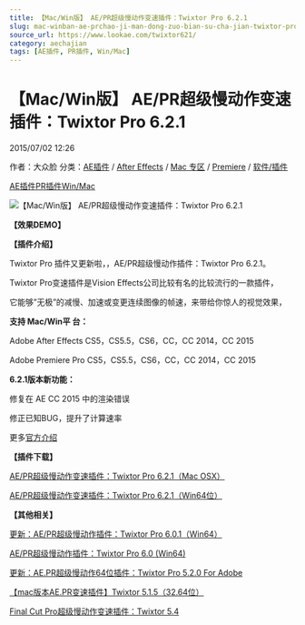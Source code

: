 ```yaml
---
title: 【Mac/Win版】 AE/PR超级慢动作变速插件：Twixtor Pro 6.2.1
slug: mac-winban-ae-prchao-ji-man-dong-zuo-bian-su-cha-jian-twixtor-pro-6-2-1
source_url: https://www.lookae.com/twixtor621/
category: aechajian
tags: [AE插件, PR插件, Win/Mac]
---
```

# 【Mac/Win版】 AE/PR超级慢动作变速插件：Twixtor Pro 6.2.1

2015/07/02 12:26

作者：大众脸
分类：[AE插件](https://www.lookae.com/after-effects/aechajian/) / [After Effects](https://www.lookae.com/after-effects/) / [Mac 专区](https://www.lookae.com/mac-osx/) / [Premiere](https://www.lookae.com/qitarjcj/premierezy/) / [软件/插件](https://www.lookae.com/qitarjcj/)

[AE插件](https://www.lookae.com/tag/ae%e6%8f%92%e4%bb%b6/)[PR插件](https://www.lookae.com/tag/pr%e6%8f%92%e4%bb%b6/)[Win/Mac](https://www.lookae.com/tag/winmac/)

![【Mac/Win版】 AE/PR超级慢动作变速插件：Twixtor Pro 6.2.1](https://www.lookae.com/wp-content/uploads/2014/06/twixtor6.jpg "【Mac/Win版】 AE/PR超级慢动作变速插件：Twixtor Pro 6.2.1-LookAE.com")

**【效果DEMO】**

**【插件介绍】**

Twixtor Pro 插件又更新啦，，AE/PR超级慢动作插件：Twixtor Pro 6.2.1。

Twixtor Pro变速插件是Vision Effects公司比较有名的比较流行的一款插件，

它能够”无极”的减慢、加速或变更连续图像的帧速，来带给你惊人的视觉效果，

**支持 Mac/Win平 台：**

Adobe After Effects CS5，CS5.5，CS6，CC，CC 2014，CC 2015

Adobe Premiere Pro CS5，CS5.5，CS6，CC，CC 2014，CC 2015

**6.2.1版本新功能：**

修复在 AE CC 2015 中的渲染错误

修正已知BUG，提升了计算速率

更多[官方介绍](http://revisionfx.com/products/twixtor/overview/)

**【插件下载】**

[AE/PR超级慢动作变速插件：Twixtor Pro 6.2.1（Mac OSX）](https://www.400gb.com/file/103434122)

[AE/PR超级慢动作变速插件：Twixtor Pro 6.2.1（Win64位）](https://www.400gb.com/file/103432505)

**【其他相关】**

[更新：AE/PR超级慢动作插件：Twixtor Pro 6.0.1（Win64）](https://www.lookae.com/twixtor-601/)

[AE/PR超级慢动作插件：Twixtor Pro 6.0 (](https://www.lookae.com/twixtor6/)[Win64)](https://www.lookae.com/twixtor6/)

[更新：AE.PR超级慢动作64位插件：Twixtor Pro 5.2.0 For Adobe](https://www.lookae.com/twixtor-52/)

[【mac版本AE.PR变速插件】Twixtor 5.1.5（32.64位）](https://www.lookae.com/twixtor515/)

[Final Cut Pro超级慢动作变速插件：Twixtor 5.](https://www.lookae.com/fcpx-twixtor54/)[4](https://www.lookae.com/fcpx-twixtor54/)
